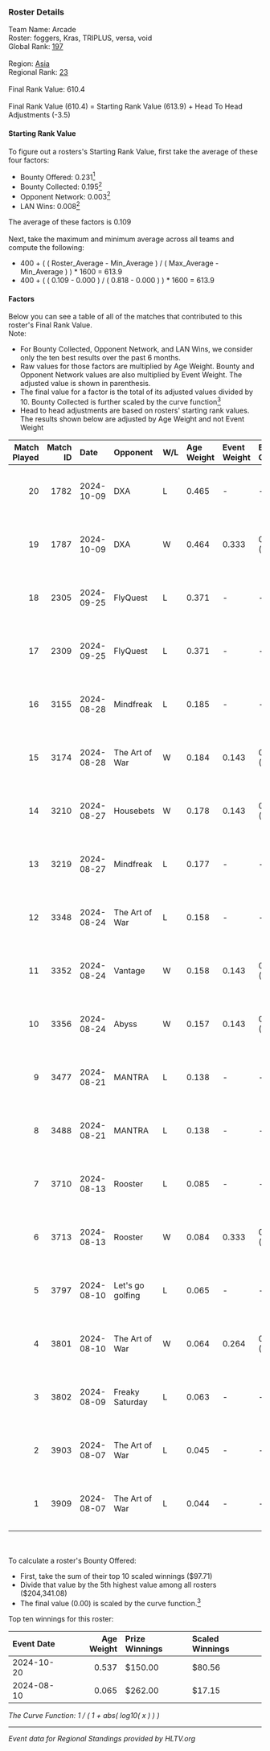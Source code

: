 ### Roster Details<br />
Team Name: Arcade<br />
Roster: foggers, Kras, TRIPLUS, versa, void<br />
Global Rank: [197](../../standings_global_2025_01_27.md)<br />
<br />
Region: [Asia]( ../../standings_asia_2025_01_27.md)<br />
Regional Rank: [23]( ../../standings_asia_2025_01_27.md)<br />
<br />
Final Rank Value:  610.4<br />
<br />
Final Rank Value (610.4) = Starting Rank Value (613.9) + Head To Head Adjustments (-3.5)<br />

#### Starting Rank Value<br />
To figure out a rosters's Starting Rank Value, first take the average of these four factors:<br />
- Bounty Offered: 0.231[<sup>1</sup>](#table2)
- Bounty Collected: 0.195[<sup>2</sup>](#table1)
- Opponent Network: 0.003[<sup>2</sup>](#table1)
- LAN Wins: 0.008[<sup>2</sup>](#table1)

The average of these factors is 0.109<br />
<br />
Next, take the maximum and minimum average across all teams and compute the following:<br />
- 400 + ( ( Roster_Average - Min_Average ) / ( Max_Average - Min_Average ) ) * 1600 = 613.9
- 400 + ( ( 0.109 - 0.000 ) / ( 0.818 - 0.000 ) ) * 1600 = 613.9


#### Factors<br />
Below you can see a table of all of the matches that contributed to this roster's Final Rank Value.<br />
Note:<br />

- For Bounty Collected, Opponent Network, and LAN Wins, we consider only the ten best results over the past 6 months.
- Raw values for those factors are multiplied by Age Weight. Bounty and Opponent Network values are also multiplied by Event Weight. The adjusted value is shown in parenthesis.
- The final value for a factor is the total of its adjusted values divided by 10. Bounty Collected is further scaled by the curve function[<sup>3</sup>](#curveFunction)
- Head to head adjustments are based on rosters' starting rank values. The results shown below are adjusted by Age Weight and not Event Weight
<span id="table1"></span><br />


| Match Played | Match ID | Date       | Opponent         | W/L | Age Weight | Event Weight | Bounty Collected | Opponent Network | LAN Wins  | H2H Adj. | Roster                               |
| -: | -: | :- | :- | :- | :- | :- | :- | :- | :- | -: | :- |
|           20 |     1782 | 2024-10-09 | DXA              | L   | 0.465      | -            | -                | -                | -         |    -7.33 | foggers, Kras, TRIPLUS, versa, void  |
|           19 |     1787 | 2024-10-09 | DXA              | W   | 0.464      | 0.333        | 0.001 (0.000)    | 0.080 (0.012)    | 0 (0.000) |     7.46 | foggers, Kras, TRIPLUS, versa, void  |
|           18 |     2305 | 2024-09-25 | FlyQuest         | L   | 0.371      | -            | -                | -                | -         |    -0.28 | foggers, Kras, TRIPLUS, versa, void  |
|           17 |     2309 | 2024-09-25 | FlyQuest         | L   | 0.371      | -            | -                | -                | -         |    -0.28 | foggers, Kras, TRIPLUS, versa, void  |
|           16 |     3155 | 2024-08-28 | Mindfreak        | L   | 0.185      | -            | -                | -                | -         |    -2.14 | foggers, supar, TRIPLUS, versa, void |
|           15 |     3174 | 2024-08-28 | The Art of War   | W   | 0.184      | 0.143        | 0.003 (0.000)    | 0.183 (0.005)    | 0 (0.000) |     3.22 | foggers, supar, TRIPLUS, versa, void |
|           14 |     3210 | 2024-08-27 | Housebets        | W   | 0.178      | 0.143        | 0.004 (0.000)    | 0.077 (0.002)    | 0 (0.000) |     3.11 | foggers, supar, TRIPLUS, versa, void |
|           13 |     3219 | 2024-08-27 | Mindfreak        | L   | 0.177      | -            | -                | -                | -         |    -2.01 | foggers, supar, TRIPLUS, versa, void |
|           12 |     3348 | 2024-08-24 | The Art of War   | L   | 0.158      | -            | -                | -                | -         |    -2.22 | foggers, supar, TRIPLUS, versa, void |
|           11 |     3352 | 2024-08-24 | Vantage          | W   | 0.158      | 0.143        | 0.000 (0.000)    | 0.029 (0.001)    | 0 (0.000) |     1.72 | foggers, supar, TRIPLUS, versa, void |
|           10 |     3356 | 2024-08-24 | Abyss            | W   | 0.157      | 0.143        | 0.000 (0.000)    | 0.000 (0.000)    | 0 (0.000) |     1.18 | foggers, supar, TRIPLUS, versa, void |
|            9 |     3477 | 2024-08-21 | MANTRA           | L   | 0.138      | -            | -                | -                | -         |    -2.08 | foggers, supar, TRIPLUS, versa, void |
|            8 |     3488 | 2024-08-21 | MANTRA           | L   | 0.138      | -            | -                | -                | -         |    -2.10 | foggers, supar, TRIPLUS, versa, void |
|            7 |     3710 | 2024-08-13 | Rooster          | L   | 0.085      | -            | -                | -                | -         |    -1.05 | foggers, supar, TRIPLUS, versa, void |
|            6 |     3713 | 2024-08-13 | Rooster          | W   | 0.084      | 0.333        | 0.012 (0.000)    | 0.194 (0.005)    | 0 (0.000) |     1.62 | foggers, supar, TRIPLUS, versa, void |
|            5 |     3797 | 2024-08-10 | Let's go golfing | L   | 0.065      | -            | -                | -                | -         |    -1.06 | foggers, Kobe, Kras, TRIPLUS, versa  |
|            4 |     3801 | 2024-08-10 | The Art of War   | W   | 0.064      | 0.264        | 0.003 (0.000)    | 0.183 (0.003)    | 1 (0.064) |     1.10 | foggers, Kobe, Kras, TRIPLUS, versa  |
|            3 |     3802 | 2024-08-09 | Freaky Saturday  | L   | 0.063      | -            | -                | -                | -         |    -1.09 | foggers, Kobe, Kras, TRIPLUS, versa  |
|            2 |     3903 | 2024-08-07 | The Art of War   | L   | 0.045      | -            | -                | -                | -         |    -0.64 | foggers, supar, TRIPLUS, versa, void |
|            1 |     3909 | 2024-08-07 | The Art of War   | L   | 0.044      | -            | -                | -                | -         |    -0.64 | foggers, supar, TRIPLUS, versa, void |

<br />
<span id="table2"></span><br />
To calculate a roster's Bounty Offered:<br />

- First, take the sum of their top 10 scaled winnings ($97.71)
- Divide that value by the 5th highest value among all rosters ($204,341.08)
- The final value (0.00) is scaled by the curve function.[<sup>3</sup>](#curveFunction)

Top ten winnings for this roster:<br />

| Event Date | Age Weight | Prize Winnings | Scaled Winnings |
| :- | -: | :- | :- |
| 2024-10-20 |      0.537 | $150.00        | $80.56          |
| 2024-08-10 |      0.065 | $262.00        | $17.15          |


<span id="curveFunction"></span>_The Curve Function: 1 / ( 1 + abs( log10( x ) ) )_<br />

---
_Event data for Regional Standings provided by HLTV.org_<br />
